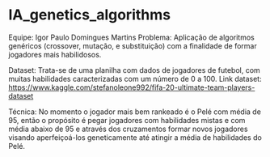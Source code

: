 # IA_genetics_algorithms

Equipe: Igor Paulo Domingues Martins
Problema: Aplicação de algoritmos genéricos (crossover, mutação, e substituição) com a finalidade de formar jogadores mais habilidosos. 

Dataset: Trata-se de uma planilha com dados de jogadores de futebol, com muitas habilidades caracterizadas com um número de 0 a 100. 
Link dataset: https://www.kaggle.com/stefanoleone992/fifa-20-ultimate-team-players-dataset 

Técnica: No momento o jogador mais bem rankeado é o Pelé com média de 95, então o propósito é pegar jogadores com habilidades mistas e com 
média abaixo de 95 e através dos cruzamentos formar novos jogadores visando aperfeiçoá-los geneticamente até atingir a média de habilidades do Pelé.
